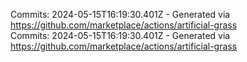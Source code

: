 Commits: 2024-05-15T16:19:30.401Z - Generated via https://github.com/marketplace/actions/artificial-grass
<br>
Commits: 2024-05-15T16:19:30.401Z - Generated via https://github.com/marketplace/actions/artificial-grass
<br>
